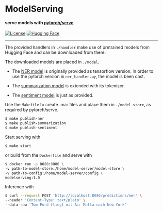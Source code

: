 # ModelServing

#### serve models with [pytorch/serve](https://github.com/pytorch/serve)

[![License](https://img.shields.io/badge/License-Apache_2.0-green.svg)](https://opensource.org/licenses/Apache-2.0)
[![Hugging Face](https://img.shields.io/badge/%F0%9F%A4%97%20Hugging%20Face-blue)](https://huggingface.co/)

---

The provided handlers in `./handler` make use of pretrained models from Hugging Face and can be
downloaded from there.

The downloaded models are placed in `./model`.

* The [NER model](https://huggingface.co/philschmid/gbert-base-germaner) is originally provided as
  tensorflow version. In order to use the pytorch version in `ner_handler.py`, the model is been
  cast.

* The [summarization model](https://huggingface.co/facebook/bart-large-cnn) is extended with its
  tokenizer.

* The [sentiment model](https://huggingface.co/oliverguhr/german-sentiment-bert) is just as
  provided.

Use the `Makefile` to create .mar files and place them in `./model-store`, as required by
pytorch/serve.

```bash
$ make publish-ner
$ make publish-summarization
$ make publish-sentiment
```

Start serving with

```bash
$ make start
```

or build from the `Dockerfile` and serve with

```bash
$ docker run -p 8080:8080 \
-v path-to-model-store:/home/model-server/model-store \
-v path-to-config:/home/model-server/config \
modelserving:1.0
```

Inference with

```bash
$ curl --request POST 'http://localhost:8080/predictions/ner' \
--header 'Content-Type: text/plain' \
--data-raw 'Tom Ford fliegt mit Air Malta nach New York'
```


